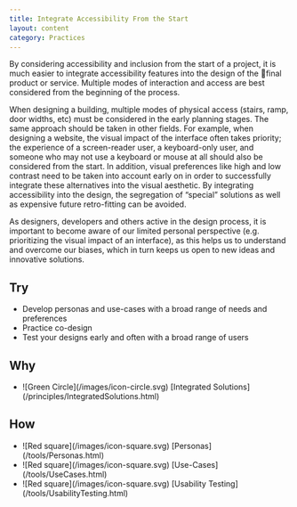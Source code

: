 ```yaml
---
title: Integrate Accessibility From the Start
layout: content
category: Practices
---
```


By considering accessibility and inclusion from the start of a project, it is much easier to integrate accessibility features into the design of the final product or service. Multiple modes of interaction and access are best considered from the beginning of the process. 

When designing a building, multiple modes of physical access (stairs, ramp, door widths, etc) must be considered in the early planning stages. The same approach should be taken in other fields. For example, when designing a website, the visual impact of the interface often takes priority; the experience of a screen-reader user, a keyboard-only user, and someone who may not use a keyboard or mouse at all should also be considered from the start. In addition, visual preferences like high and low contrast need to be taken into account early on in order to successfully integrate these alternatives into the visual aesthetic. By integrating accessibility into the design, the segregation of “special” solutions as well as expensive future retro-fitting can be avoided.

As designers, developers and others active in the design process, it is important to become aware of our limited personal perspective (e.g. prioritizing the visual impact of an interface), as this helps us to understand and overcome our biases, which in turn keeps us open to new ideas and innovative solutions.  

## Try
* Develop personas and use-cases with a broad range of needs and preferences
* Practice co-design
* Test your designs early and often with a broad range of users

## Why
<ul class="docs-guidelines-articleContentUseWhyHow"><li>![Green Circle](/images/icon-circle.svg) [Integrated Solutions](/principles/IntegratedSolutions.html)</li></ul>

## How
<ul class="docs-guidelines-articleContentUseWhyHow"><li>![Red square](/images/icon-square.svg) [Personas](/tools/Personas.html)</li>
<li>![Red square](/images/icon-square.svg) [Use-Cases](/tools/UseCases.html)</li>
<li>![Red square](/images/icon-square.svg) [Usability Testing](/tools/UsabilityTesting.html)</li></ul>
